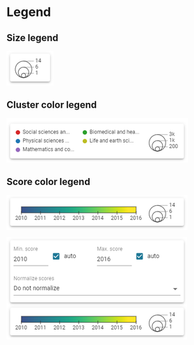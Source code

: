 # Legend

## Size legend

![Size legend](/docs/assets/images/legend1.png)

## Cluster color legend

![Cluster color legend](/docs/assets/images/legend2.png)

## Score color legend

![Score color legend](/docs/assets/images/legend3.png)

![Score color legend and settings](/docs/assets/images/legend4.png)
